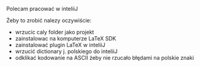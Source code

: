 Polecam pracować w inteliiJ

Żeby to zrobić nalezy oczywiście:

- wrzucic caly folder jako projekt
- zainstalowac na komputerze LaTeX SDK
- zainstalować plugin LaTeX w inteliiJ
- wrzucić dictionary j. polskiego do inteliiJ
- odklikać kodowanie na ASCII żeby nie rzucało błędami na polskie znaki
